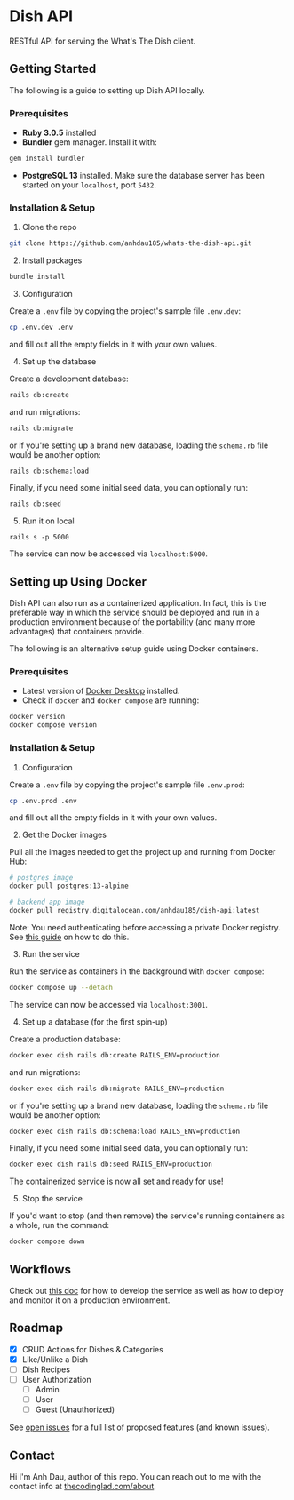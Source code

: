 # Dish API

RESTful API for serving the What's The Dish client.

## Getting Started

The following is a guide to setting up Dish API locally.

### Prerequisites

- **Ruby 3.0.5** installed
- **Bundler** gem manager. Install it with:

```sh
gem install bundler
```

- **PostgreSQL 13** installed. Make sure the database server has been started on your `localhost`, port `5432`.

### Installation & Setup

1. Clone the repo

```sh
git clone https://github.com/anhdau185/whats-the-dish-api.git
```

2. Install packages

```sh
bundle install
```

3. Configuration

Create a `.env` file by copying the project's sample file `.env.dev`:

```sh
cp .env.dev .env
```

and fill out all the empty fields in it with your own values.

4. Set up the database

Create a development database:

```sh
rails db:create
```

and run migrations:

```sh
rails db:migrate
```

or if you're setting up a brand new database, loading the `schema.rb` file would be another option:

```sh
rails db:schema:load
```

Finally, if you need some initial seed data, you can optionally run:

```sh
rails db:seed
```

5. Run it on local

```
rails s -p 5000
```

The service can now be accessed via `localhost:5000`.

## Setting up Using Docker

Dish API can also run as a containerized application. In fact, this is the preferable way in which the service should be deployed and run in a production environment because of the portability (and many more advantages) that containers provide.

The following is an alternative setup guide using Docker containers.

### Prerequisites

- Latest version of [Docker Desktop](https://www.docker.com/products/docker-desktop) installed.
- Check if `docker` and `docker compose` are running:

```sh
docker version
docker compose version
```

### Installation & Setup

1. Configuration

Create a `.env` file by copying the project's sample file `.env.prod`:

```sh
cp .env.prod .env
```

and fill out all the empty fields in it with your own values.

2. Get the Docker images

Pull all the images needed to get the project up and running from Docker Hub:

```sh
# postgres image
docker pull postgres:13-alpine

# backend app image
docker pull registry.digitalocean.com/anhdau185/dish-api:latest
```

Note: You need authenticating before accessing a private Docker registry. See [this guide](https://www.digitalocean.com/community/tutorials/how-to-set-up-a-private-docker-registry-on-top-of-digitalocean-spaces-and-use-it-with-digitalocean-kubernetes) on how to do this.

3. Run the service

Run the service as containers in the background with `docker compose`:

```sh
docker compose up --detach
```

The service can now be accessed via `localhost:3001`.

4. Set up a database (for the first spin-up)

Create a production database:

```sh
docker exec dish rails db:create RAILS_ENV=production
```

and run migrations:

```sh
docker exec dish rails db:migrate RAILS_ENV=production
```

or if you're setting up a brand new database, loading the `schema.rb` file would be another option:

```sh
docker exec dish rails db:schema:load RAILS_ENV=production
```

Finally, if you need some initial seed data, you can optionally run:

```sh
docker exec dish rails db:seed RAILS_ENV=production
```

The containerized service is now all set and ready for use!

5. Stop the service

If you'd want to stop (and then remove) the service's running containers as a whole, run the command:

```sh
docker compose down
```

## Workflows

Check out [this doc](https://github.com/anhdau185/application-infrastructure/blob/main/docs/whats-the-dish/workflows-backend.md) for how to develop the service as well as how to deploy and monitor it on a production environment.

<!-- ## Usage

This section lists out all the APIs exposed by the Auth Service as well as how to test them.

### API Documentation

| API Name/Purpose    | Endpoint               | Request Body                           | Bearer Token Required? | Comment             |
| ------------------- | ---------------------- | -------------------------------------- | ---------------------- | ------------------- |
| Register a New User | `POST /users/signup`   | `{ name; username; password; scope? }` | No                     |
| Get the User List   | `GET /users`           |                                        | Access Token           | Needs authorization |
| Get a User          | `GET /users/:id`       |                                        | Access Token           | Needs authorization |
| Update a User       | `PATCH /users/:id`     | `{ name; password }`                   | Access Token           | Needs authorization |
| Delete a User       | `DELETE /users/:id`    |                                        | Access Token           | Needs authorization |
| Sign In             | `POST /auth/login`     | `{ username; password }`               | No                     |
| Authenticate a User | `POST /auth/protected` |                                        | Access Token           |
| Refresh Tokens      | `POST /auth/refresh`   |                                        | Refresh Token          |
| Sign Out            | `POST /auth/logout`    |                                        | Refresh Token          |

### Testing

[Postman](https://www.postman.com/), a popular API platform, is a helpful tool to play around with and get used to the above APIs. Here are some sample collections that can be useful for testing these APIs:

- APIs: [Download here](https://gist.github.com/anhdau185/726c55cbf40cfef57a3ff377ee4576d9)
- Environment: [Download here](https://gist.github.com/anhdau185/11cbdbc976f7fc6de5b22564ef63b0ca) -->

## Roadmap

- [x] CRUD Actions for Dishes & Categories
- [x] Like/Unlike a Dish
- [ ] Dish Recipes
- [ ] User Authorization
  - [ ] Admin
  - [ ] User
  - [ ] Guest (Unauthorized)

See [open issues](https://github.com/anhdau185/whats-the-dish/issues) for a full list of proposed features (and known issues).

## Contact

Hi I'm Anh Dau, author of this repo. You can reach out to me with the contact info at [thecodinglad.com/about](https://thecodinglad.com/about).
